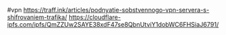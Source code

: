 #vpn 
https://traff.ink/articles/podnyatie-sobstvennogo-vpn-servera-s-shifrovaniem-trafika/
https://cloudflare-ipfs.com/ipfs/QmZZUw2SAYE38xdF47se8QbnUtviY1dobWC6FHSiaJ6791/